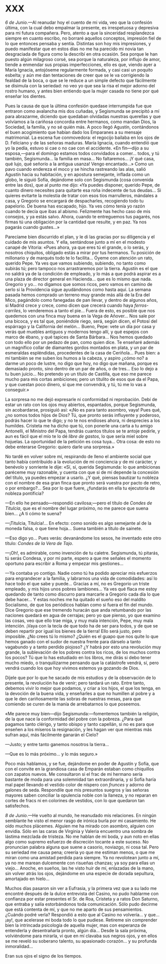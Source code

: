 # XXX

*6 de Junio*.—Al reanudar hoy el cuento de mi vida, veo que la confesión
última, con la cual debo empalmar la presente, es irrespetuosa y depresiva para
mi futura compañera. Pero, atento a que la sinceridad resplandezca siempre en
cuanto escribo, no borraré aquellos conceptos, impresión fiel de lo que
entonces pensaba y sentía. Distintas son hoy mis impresiones, y puedo
manifestar que en estos días no me ha parecido mi novia tan desgraciada de
figura como la describí en otra ocasión. Sea porque le han puesto algún
milagroso corsé, sea porque la naturaleza, por influjo de amor, tiende
a enmendar sus propias imperfecciones, ello es que, viendo ayer a María
Ignacia, antojóseme regularmente formada, y casi casi un poquito esbelta; y aún
me dan tentaciones de creer que se le va corrigiendo la fealdad de la boca,
o que se le reduce a un simple defecto que fácilmente se disimula con la
seriedad: no veo yo que sea la risa el mejor adorno del rostro humano, y antes
bien entiendo que la mujer casada no tiene por qué enseñar los dientes.

Pues la causa de que la última confesión quedase interrumpida fue que entraron
como avalancha mis dos cuñadas, y Segismunda se precipitó a mí para abrazarme,
diciendo que quedaban olvidadas nuestras querellas y que volvíamos a la
cariñosa concordia entre hermanos, como mandan Dios, la Sociedad, la familia,
y no sé quién más. A poco llegó Agustín, contándonos el buen acogimiento que
habían dado los Emparanes a su mensaje matrimonial. La escena fue conmovedora:
el regocijo bailaba en los ojos de D. Feliciano y de las señoras maduras. María
Ignacia, cuando entendió que yo la pedía, estuvo si cae o no cae con el
accidente. «En fin—dijo a su esposa,—para el domingo estamos todos convidados
a comer... todos, y tú también, Segismunda... la familia en masa... No
faltaremos... ¡Y qué casa, qué lujo, qué señorío a la antigua usanza! Vengo
encantado...» Como un pavo cuando endereza el moco y se hincha rastreando las
alas, salió Agustín hacia su habitación, y en apostura semejante, inflada como
un globo, le siguió Sofía, dejándome solo con Segismunda (cosa convenida entre
las dos), que al punto me dijo: «Ya puedes disponer, querido Pepe, de cuanto
dinero necesites para quitarte esa roña indecente de tus deudas... Si quieres
evitarte la molestia de tratar con esos tíos marrulleros, mándales a casa,
y Gregorio se encargará de despacharles, recogiendo todo tu papelorio. De buena
has escapado, hijo. Ya ves cómo tenía yo razón cuando te decía que ibas al
abismo. Felizmente has hecho caso de mis consejos, y ya estás salvo. Ahora,
cuando te entreguemos tus pagarés, nos firmas tú una obligación por la cantidad
que resulte, y en paz. Ya nos pagarás cuando gustes...»

Parecíame bien discurrido el plan, y le di las gracias por su diligencia y el
cuidado de mis asuntos. Y ella, sentándose junto a mí en el modesto canapé de
Vitoria: «Pues ahora, ya que eres tú el grande, o lo serás, y nosotros
chiquitos, obligado estás a mirar por tus hermanos. Tu posición de millonario
y de marqués todo te lo facilita... Óyeme con atención un rato, querido Pepe.
Ya ves que vamos subiendo, subiendo, no tanto como subirás tú; pero tampoco nos
arrastraremos por la tierra. Agustín es el que no saldrá ya de la condición de
empleado, y lo más a que podrá aspirar es a una plaza de director general en
Hacienda... que es lo mismo que nada. Gregorio y yo... no digamos que somos
ricos, pero vamos en camino de serlo si la Providencia sigue ayudándonos como
hasta aquí. La semana pasada hemos comprado un terreno muy grande más allá de
la Era del Mico, pagándolo como fanegadas de pan llevar, y dentro de algunos
años, si Madrid crece y crece, como dicen que crecerá cuando haya
*ferros-carriles*, lo venderemos a tanto el pie... Fuera de esto, es posible
que nos quedemos con una finca muy buena en la Vega de Añover... Nos sale por
una bicoca, y es tal que, poniéndole riego, será, según dicen, el Potosí del
espárrago y la California del melón... Bueno, Pepe: vete un día por casa
y verás qué muebles antiguos y modernos tengo allí, y qué espejos con marco de
ébano, y qué tapices de Santa Bárbara... Nos hemos quedado con todo ello por un
pedazo de pan, como quien dice. Te enseñaré además un magnífico collar de
diamantes gordos montados en plata, y un par de esmeraldas espléndidas,
procedentes de la casa de Ceriñola... Pues bien: a mí también se me suben los
humos a la cabeza, y aspiro ¿cómo no? a darme un poco de lustre, no digo que
hoy, no digo que mañana, porque es demasiado pronto, sino dentro de un par de
años, o de tres... Eso lo dejo a tu buen juicio... No pretendo yo un título de
Castilla, que eso me parece mucho para mis cortas ambiciones; pero un titulito
de esos que da el Papa, y que cuestan poco dinero, sí que me convendrá, y tú,
tú me lo vas a conseguir.»

La sorpresa no me dejó expresarle ni conformidad ni reprobación. Debí de estar
un rato con los ojos muy abiertos, espantados, porque Segismunda, sin
acobardarse, prosiguió así: «¡No es para tanto asombro, vaya! Pues qué, ¿no
somos todos hijos de Dios? Tú, que pronto serás influyente y poderoso, podrás
hacer lo que te digo; y no te nos endioses ahora, ni desprecies a los humildes.
Cristeta me ha dicho que tú, con ponerle una carta a tu amigo Antonelli, el
Ministro del Papa, tendrás cuantos títulos se te antoje pedirle, y aun es fácil
que el mío te lo dé *libre de gastos*, lo que sería miel sobre hojuelas. La
oportunidad de la petición es cosa tuya... Otra cosa: de esto no debe enterarse
Gregorio: quiero darle una sorpresa.»

No tardé en volver sobre mí, respirando de lleno el ambiente social que tanto
había contribuido a la evolución de mi conciencia y de mi carácter, y benévolo
y sonriente le dije: «Sí, sí, querida Segismunda: lo que ambicionas paréceme
muy razonable, y cuenta con que si de mí depende la concesión del título, ya
puedes empezar a usarlo. ¿Y qué, piensas bautizar tu nobleza con el nombre de
esa gran finca que pronto será vuestra por pacto de retro, o por embargo?...
Sea por lo que fuere, ¿fundarás en ella tu ejecutoria de nobleza pontificia?

—En ello he pensado—respondió cavilosa;—pero el título de *Condes de Titulcia*,
que es el nombre del lugar próximo, no me parece que suena bien... ¿A ti cómo
te suena?

—¡Titulcia, Titulcia!... En efecto: como sonido es algo semejante al de la
moneda falsa, o que tiene hoja... Suena también a título de sainete.

—Eso digo yo... Pues verás: devanándome los sesos, he inventado este otro
título: *Condes de la Vera de Tajo*.

—¡Oh!, es admirable, como invención de tu caletre. Segismunda, tú pitarás, tú
serás Condesa, y por mi parte, espero a que me señales el momento oportuno para
escribir a Roma y empezar mis gestiones...

—Ya contaba yo contigo. Nadie como tú ha podido apreciar mis esfuerzos para
engrandecer a la familia, y labrarnos una vida de comodidades: así lo hace todo
el que sabe y puede... Gracias a mí, no es Gregorio un triste empleado, y mis
hijos unos pobres lambiones... Ya ves qué flaca me estoy quedando de tanto como
discurro para marcarle a Gregorio cada día lo que debe hacer... Y estas noches
me ha quitado el sueño eso del maldito Socialismo, de que los periódicos hablan
como si fuera el fin del mundo. Dice Gregorio que ese tremendo huracán que anda
retumbando por las naciones quedará en agua de cerrajas; pero yo que pienso, yo
que examino las cosas, veo que ello trae miga, y muy mala intención, Pepe, muy
mala intención. ¡Vaya con la tecla de que todo ha de ser para todos, y de que
se deben repartir por igual los bienes de la tierra! Ello será justo, pero
imposible. ¿No crees tú lo mismo? ¿Quién es el guapo que nos quite lo que hemos
ganado con el sudor de nuestra frente para dárselo a tanto vagabundo y a tanto
perdido piojoso? ¿Y habrá por esto una revolución muy grande, la sublevación de
los pobres contra los ricos, de los muchos contra los pocos? Tú que lo has
estudiado en los libros, me dirás si debo tener mucho miedo, o tranquilizarme
pensando que la catástrofe vendrá, sí, pero vendrá cuando los que hoy vivimos
estemos ya gozando de Dios.

Díjele que por lo que he sacado de mis estudios y de la observación de lo
presente, la revolución ha de venir; pero tardará un rato. Entre tanto, debemos
vivir lo mejor que podamos, y criar a los hijos, el que los tenga, en la
devoción de la buena vida, y enseñarles a que no humillen al pobre y a que le
den cariñosamente las sobras de nuestras mesas, para que comiendo se curen de
la manía de arrebatarnos lo que poseemos.

«Me parece muy bien—dijo Segismunda:—fomentemos también la religión, de la que
nace la conformidad del pobre con la pobreza. ¿Para qué pagamos tanto clérigo,
y tanto obispo y tanto capellán, si no es para que enseñen a los míseros la
resignación, y les hagan ver que mientras más sufran aquí, más fácilmente
ganarán el Cielo?

—Justo; y entre tanto ganemos nosotros la tierra...

—Que es lo más próximo... y lo más seguro.»

Poco más hablamos, y se fue, dejándome en poder de Agustín y Sofía, que con el
convite en la grandiosa casa de Emparán estaban como chiquillos con zapatos
nuevos. Me consultaron si el frac de mi hermano sería bastante de moda para una
solemnidad tan extraordinaria, y si Sofía haría mal papel llevando el vestido
color de níspero con *frunces* y adorno de galones de seda. Respondile que mis
presuntos suegros y las señoras mayores saben conciliar la opulencia noble con
la llaneza, y no reparan en cortes de fracs ni en colorines de vestidos, con lo
que quedaron tan satisfechos.

*8 de Junio*.—He vuelto al mundo, he reanudado mis relaciones. En ningún
semblante he visto el menor rasgo de irónica burla por mi casamiento. He oído
muchos plácemes. Alguien me ha mirado con asombro, alguien con envidia. Sólo en
las caras de Virginia y Valeria encuentro una sombra de lástima mezclada de
tristeza. No me hablan de mi boda, y aun noto en ellas algo como supremo
esfuerzo de discreción tocante a este suceso. No pronuncian palabra alguna que
suene a casorio, noviazgo, ni cosa tal. Pero su seriedad me causa pena; creería
yo que me estiman menos, o que me miran como una amistad perdida para siempre.
Ya no revolotean junto a mí, ya no me marean dulcemente con risueñas chanzas;
ya soy para ellas un viejo... Anoche, en sueños, las he visto huir de mí,
enlazadas de la mano, sin volver atrás los ojos, dejándome en una especie de
dorada sepultura, amortajado en hielo...

Muchos días pasaron sin ver a Eufrasia, y la primera vez que a su lado me
encontré después de la dulce entrevista del Casino, no pudo hablarme con
confianza por estar presentes el Sr. de Roa, Cristeta y a ratos Don Saturno,
que entraba y salía estorbándonos toda comunicación. Sólo pudo decirme que está
contenta de mí, y que no me aparto de sus pensamientos. ¿Cuándo podré verla?
Respondió a esto que al Casino no volvería... y que... ¡ay!, que acelerase mi
boda todo lo que pudiese. Retireme sin comprender bien la intrincada psicología
de aquella mujer, mas con esperanza de entenderla y desentrañarla pronto, algún
día... Desde la sala próxima, volviéndome para mirarla, vi que en mí clavaba
sus negros ojos, y en ellos se me reveló su soberano talento, su apasionado
corazón... y su profunda inmoralidad...

Eran sus ojos el signo de los tiempos.
